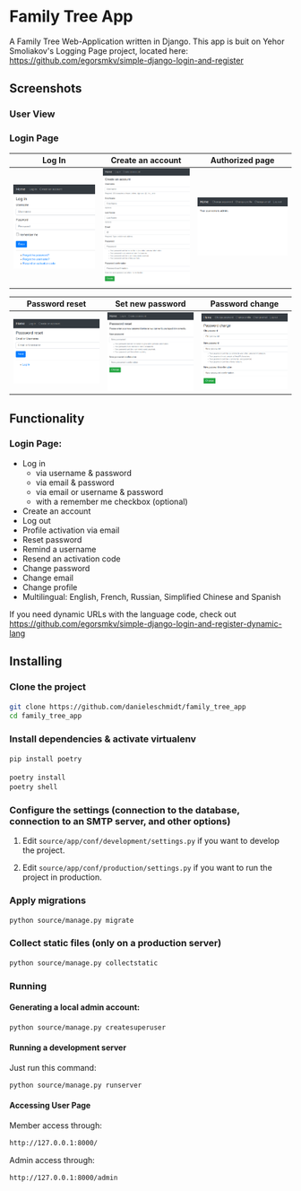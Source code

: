 # Family Tree App
A Family Tree Web-Application written in Django. 
This app is buit on Yehor Smoliakov's Logging Page project, 
located here: https://github.com/egorsmkv/simple-django-login-and-register



## Screenshots
### User View

### Login Page
| Log In | Create an account | Authorized page |
| -------|--------------|-----------------|
| <img src="./screenshots/login.png" width="200"> | <img src="./screenshots/create_an_account.png" width="200"> | <img src="./screenshots/authorized_page.png" width="200"> |

| Password reset | Set new password | Password change |
| ---------------|------------------|-----------------|
| <img src="./screenshots/password_reset.png" width="200"> | <img src="./screenshots/set_new_password.png" width="200"> | <img src="./screenshots/password_change.png" width="200"> |

## Functionality
### Login Page:
- Log in
    - via username & password
    - via email & password
    - via email or username & password
    - with a remember me checkbox (optional)
- Create an account
- Log out
- Profile activation via email
- Reset password
- Remind a username
- Resend an activation code
- Change password
- Change email
- Change profile
- Multilingual: English, French, Russian, Simplified Chinese and Spanish

If you need dynamic URLs with the language code, check out https://github.com/egorsmkv/simple-django-login-and-register-dynamic-lang

## Installing

### Clone the project

```bash
git clone https://github.com/danieleschmidt/family_tree_app
cd family_tree_app
```

### Install dependencies & activate virtualenv

```bash
pip install poetry

poetry install
poetry shell
```

### Configure the settings (connection to the database, connection to an SMTP server, and other options)

1. Edit `source/app/conf/development/settings.py` if you want to develop the project.

2. Edit `source/app/conf/production/settings.py` if you want to run the project in production.

### Apply migrations

```bash
python source/manage.py migrate
```

### Collect static files (only on a production server)

```bash
python source/manage.py collectstatic
```


### Running

#### Generating a local admin account:
```bash
python source/manage.py createsuperuser
```

#### Running a development server

Just run this command:

```bash
python source/manage.py runserver
```

#### Accessing User Page

Member access through: 
```bash
http://127.0.0.1:8000/
```
Admin access through:
```bash
http://127.0.0.1:8000/admin
```

